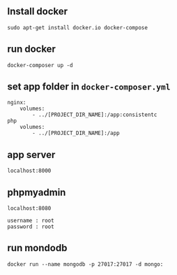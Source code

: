 ## Install docker

`sudo apt-get install docker.io docker-compose`

## run docker

`docker-composer up -d`

## set app folder in `docker-composer.yml`

```
nginx:
    volumes:
        - ../[PROJECT_DIR_NAME]:/app:consistentc
php
    volumes:
        - ../[PROJECT_DIR_NAME]:/app
```

## app server

`localhost:8000`

## phpmyadmin

`localhost:8080`

```
username : root
password : root
```

## run mondodb

`docker run --name mongodb -p 27017:27017 -d mongo:`
